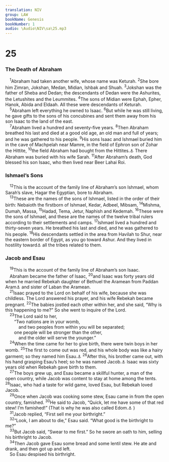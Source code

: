 ```yaml
---
translation: NIV
group: LAW
bookName: Genesis 
bookNumber: 1
audio: \Audio\NIV\sa\25.mp3
---
```


<div class="title"><h1>25</h1><h3>The Death of Abraham </h3></div>
<span class="verse sa_25_1"> <sup>1</sup>Abraham had taken another wife, whose name was Keturah. </span>
<span class="verse sa_25_2"><sup>2</sup>She bore him Zimran, Jokshan, Medan, Midian, Ishbak and Shuah. </span>
<span class="verse sa_25_3"><sup>3</sup>Jokshan was the father of Sheba and Dedan; the descendants of Dedan were the Ashurites, the Letushites and the Leummites. </span>
<span class="verse sa_25_4"><sup>4</sup>The sons of Midian were Ephah, Epher, Hanok, Abida and Eldaah. All these were descendants of Keturah. <br/></span>
<span class="verse sa_25_5"> <sup>5</sup>Abraham left everything he owned to Isaac. </span>
<span class="verse sa_25_6"><sup>6</sup>But while he was still living, he gave gifts to the sons of his concubines and sent them away from his son Isaac to the land of the east. <br/></span>
<span class="verse sa_25_7"> <sup>7</sup>Abraham lived a hundred and seventy-five years. </span>
<span class="verse sa_25_8"><sup>8</sup>Then Abraham breathed his last and died at a good old age, an old man and full of years; and he was gathered to his people. </span>
<span class="verse sa_25_9"><sup>9</sup>His sons Isaac and Ishmael buried him in the cave of Machpelah near Mamre, in the field of Ephron son of Zohar the Hittite, </span>
<span class="verse sa_25_10"><sup>10</sup>the field Abraham had bought from the Hittites.<a data-toggle="tooltip" data-placement="bottom" title="Or the descendants of Heth">⚓</a> There Abraham was buried with his wife Sarah. </span>
<span class="verse sa_25_11"><sup>11</sup>After Abraham’s death, God blessed his son Isaac, who then lived near Beer Lahai Roi. <br/></span>
<div class="title"><h3>Ishmael’s Sons </h3></div>
<span class="verse sa_25_12"> <sup>12</sup>This is the account of the family line of Abraham’s son Ishmael, whom Sarah’s slave, Hagar the Egyptian, bore to Abraham. <br/></span>
<span class="verse sa_25_13"> <sup>13</sup>These are the names of the sons of Ishmael, listed in the order of their birth: Nebaioth the firstborn of Ishmael, Kedar, Adbeel, Mibsam, </span>
<span class="verse sa_25_14"><sup>14</sup>Mishma, Dumah, Massa, </span>
<span class="verse sa_25_15"><sup>15</sup>Hadad, Tema, Jetur, Naphish and Kedemah. </span>
<span class="verse sa_25_16"><sup>16</sup>These were the sons of Ishmael, and these are the names of the twelve tribal rulers according to their settlements and camps. </span>
<span class="verse sa_25_17"><sup>17</sup>Ishmael lived a hundred and thirty-seven years. He breathed his last and died, and he was gathered to his people. </span>
<span class="verse sa_25_18"><sup>18</sup>His descendants settled in the area from Havilah to Shur, near the eastern border of Egypt, as you go toward Ashur. And they lived in hostility toward<a data-toggle="tooltip" data-placement="bottom" title="Or lived to the east of">⚓</a> all the tribes related to them. <br/></span>
<div class="title"><h3>Jacob and Esau </h3></div>
<span class="verse sa_25_19"> <sup>19</sup>This is the account of the family line of Abraham’s son Isaac. <br/> Abraham became the father of Isaac, </span>
<span class="verse sa_25_20"><sup>20</sup>and Isaac was forty years old when he married Rebekah daughter of Bethuel the Aramean from Paddan Aram<a data-toggle="tooltip" data-placement="bottom" title="That is, Northwest Mesopotamia">⚓</a> and sister of Laban the Aramean. <br/></span>
<span class="verse sa_25_21"> <sup>21</sup>Isaac prayed to the Lord on behalf of his wife, because she was childless. The Lord answered his prayer, and his wife Rebekah became pregnant. </span>
<span class="verse sa_25_22"><sup>22</sup>The babies jostled each other within her, and she said, “Why is this happening to me?” So she went to inquire of the Lord. <br/></span>
<span class="verse sa_25_23"> <sup>23</sup>The Lord said to her, <br/>  “Two nations are in your womb, <br/>   and two peoples from within you will be separated; <br/>  one people will be stronger than the other, <br/>   and the older will serve the younger.” <br/></span>
<span class="verse sa_25_24"> <sup>24</sup>When the time came for her to give birth, there were twin boys in her womb. </span>
<span class="verse sa_25_25"><sup>25</sup>The first to come out was red, and his whole body was like a hairy garment; so they named him Esau.<a data-toggle="tooltip" data-placement="bottom" title="may mean hairy .">⚓</a></span>
<span class="verse sa_25_26"><sup>26</sup>After this, his brother came out, with his hand grasping Esau’s heel; so he was named Jacob.<a data-toggle="tooltip" data-placement="bottom" title="means he grasps the heel , a Hebrew idiom for he deceives .">⚓</a> Isaac was sixty years old when Rebekah gave birth to them. <br/></span>
<span class="verse sa_25_27"> <sup>27</sup>The boys grew up, and Esau became a skillful hunter, a man of the open country, while Jacob was content to stay at home among the tents. </span>
<span class="verse sa_25_28"><sup>28</sup>Isaac, who had a taste for wild game, loved Esau, but Rebekah loved Jacob. <br/></span>
<span class="verse sa_25_29"> <sup>29</sup>Once when Jacob was cooking some stew, Esau came in from the open country, famished. </span>
<span class="verse sa_25_30"><sup>30</sup>He said to Jacob, “Quick, let me have some of that red stew! I’m famished!” (That is why he was also called Edom.<a data-toggle="tooltip" data-placement="bottom" title="means red.">⚓</a> ) <br/></span>
<span class="verse sa_25_31"> <sup>31</sup>Jacob replied, “First sell me your birthright.” <br/></span>
<span class="verse sa_25_32"> <sup>32</sup>“Look, I am about to die,” Esau said. “What good is the birthright to me?” <br/></span>
<span class="verse sa_25_33"> <sup>33</sup>But Jacob said, “Swear to me first.” So he swore an oath to him, selling his birthright to Jacob. <br/></span>
<span class="verse sa_25_34"> <sup>34</sup>Then Jacob gave Esau some bread and some lentil stew. He ate and drank, and then got up and left. <br/> So Esau despised his birthright. <br/></span>
